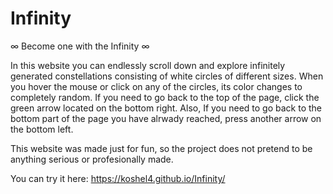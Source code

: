 # Infinity
∞ Become one with the Infinity ∞

In this website you can endlessly scroll down and explore infinitely generated constellations consisting of white circles of different sizes. 
When you hover the mouse or click on any of the circles, its color changes to completely random. 
If you need to go back to the top of the page, click the green arrow located on the bottom right.
Also, If you need to go back to the bottom part of the page you have alrwady reached, press another arrow on the bottom left.

This website was made just for fun, so the project does not pretend to be anything serious or profesionally made. 

You can try it here: https://koshel4.github.io/Infinity/
